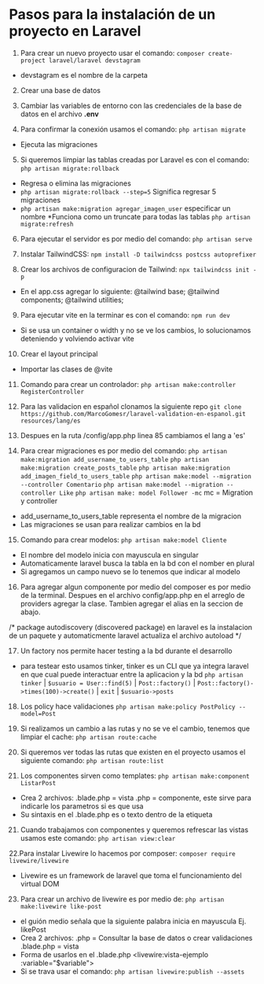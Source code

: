 # Pasos para la instalación de un proyecto en Laravel

1. Para crear un nuevo proyecto usar el comando: `composer create-project laravel/laravel devstagram`
* devstagram es el nombre de la carpeta

2. Crear una base de datos

3. Cambiar las variables de entorno con las credenciales de la base de datos en el archivo **.env**

4. Para confirmar la conexión usamos el comando: `php artisan migrate`
* Ejecuta las migraciones

5. Si queremos limpiar las tablas creadas por Laravel es con el comando: `php artisan migrate:rollback`
* Regresa o elimina las migraciones
* `php artisan migrate:rollback --step=5` Significa regresar 5 migraciones
* `php artisan make:migration agregar_imagen_user` especificar un nombre
*Funciona como un truncate para todas las tablas `php artisan migrate:refresh`

6. Para ejecutar el servidor es por medio del comando: `php artisan serve`

7. Instalar TailwindCSS: `npm install -D tailwindcss postcss autoprefixer`

8. Crear los archivos de configuracion de Tailwind: `npx tailwindcss init -p`
* En el app.css agregar lo siguiente:
    @tailwind base;
    @tailwind components;
    @tailwind utilities;

9. Para ejecutar vite en la terminar es con el comando: `npm run dev`
* Si se usa un container o width y no se ve los cambios, lo solucionamos deteniendo y volviendo activar vite

10. Crear el layout principal
* Importar las clases de @vite

11. Comando para crear un controlador: `php artisan make:controller RegisterController`

12. Para las validacion en español clonamos la siguiente repo `git clone https://github.com/MarcoGomesr/laravel-validation-en-espanol.git resources/lang/es`

13. Despues en la ruta /config/app.php linea 85 cambiamos el lang a 'es'

14. Para crear migraciones es por medio del comando: `php artisan make:migration add_username_to_users_table`
`php artisan make:migration create_posts_table`
`php artisan make:migration add_imagen_field_to_users_table`
`php artisan make:model --migration --controller Comentario`
`php artisan make:model --migration --controller Like`
`php artisan make: model Follower -mc` mc = Migration y controller
* add_username_to_users_table representa el nombre de la migracion
* Las migraciones se usan para realizar cambios en la bd

15. Comando para crear modelos: `php artisan make:model Cliente`
* El nombre del modelo inicia con mayuscula en singular
* Automaticamente laravel busca la tabla en la bd con el nomber en plural
* Si agregamos un campo nuevo se lo tenemos que indicar al modelo

16. Para agregar algun componente por medio del composer es por medio de la terminal. Despues en el archivo config/app.php en el arreglo de providers agregar la clase. Tambien agregar el alias en la seccion de abajo.

/* package autodiscovery (discovered package) en laravel es la instalacion de un paquete y automaticmente laravel actualiza el archivo autoload */

17. Un factory nos permite hacer testing a la bd durante el desarrollo
* para testear esto usamos tinker, tinker es un CLI que ya integra laravel en que cual puede interactuar entre la aplicacion y la bd
`php artisan tinker` | `$usuario = User::find(5)` | `Post::factory()` | `Post::factory()->times(100)->create()` | `exit` | `$usuario->posts`

18. Los policy hace validaciones
`php artisan make:policy PostPolicy --model=Post`

18. Si realizamos un cambio a las rutas y no se ve el cambio, tenemos que limpiar el cache: `php artisan route:cache`

19. Si queremos ver todas las rutas que existen en el proyecto usamos el siguiente comando: `php artisan route:list`

20. Los componentes sirven como templates: `php artisan make:component ListarPost`
* Crea 2 archivos: 
    .blade.php = vista
    .php = componente, este sirve para indicarle los parametros si es que usa
* Su sintaxis en el .blade.php es <x-ejemplo/> o <x-ejemplo> texto dentro de la etiqueta </x-ejemplo>

21. Cuando trabajamos con componentes y queremos refrescar las vistas usamos este comando: `php artisan view:clear`

22.Para instalar Livewire lo hacemos por composer: `composer require livewire/livewire`
* Livewire es un framework de laravel que toma el funcionamiento del virtual DOM

23. Para crear un archivo de livewire es por medio de: `php artisan make:livewire like-post`
* el guión medio señala que la siguiente palabra inicia en mayuscula Ej. likePost
* Crea 2 archivos:
    .php = Consultar la base de datos o crear validaciones
    .blade.php = vista
* Forma de usarlos en el .blade.php <livewire:vista-ejemplo :variable="$variable">
* Si se trava usar el comando: `php artisan livewire:publish --assets`